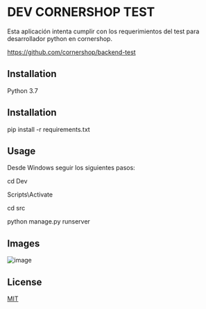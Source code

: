 # DEV CORNERSHOP TEST

Esta aplicación intenta cumplir con los requerimientos del test para desarrollador python en cornershop. 

https://github.com/cornershop/backend-test

## Installation
Python 3.7

## Installation

pip install -r requirements.txt


## Usage

Desde Windows seguir los siguientes pasos:

cd Dev

Scripts\Activate

cd src

python manage.py runserver

## Images
![image](https://www.photobox.co.uk/my/photo/full?photo_id=501725122648)


## License
[MIT](https://choosealicense.com/licenses/mit/)